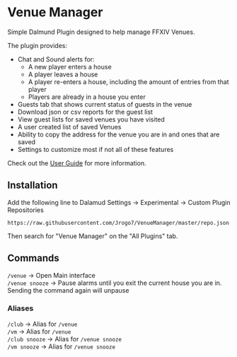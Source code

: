 # Venue Manager

Simple Dalmund Plugin designed to help manage FFXIV Venues.  

The plugin provides:   

- Chat and Sound alerts for:  
   - A new player enters a house
   - A player leaves a house 
   - A player re-enters a house, including the amount of entries from that player 
   - Players are already in a house you enter 
- Guests tab that shows current status of guests in the venue
- Download json or csv reports for the guest list 
- View guest lists for saved venues you have visited
- A user created list of saved Venues 
- Ability to copy the address for the venue you are in and ones that are saved 
- Settings to customize most if not all of these features

Check out the [User Guide](https://github.com/Jrogo7/VenueManager/wiki/User-Guide) for more information. 

## Installation 

Add the following line to Dalamud Settings -> Experimental -> Custom Plugin Repositories 

```
https://raw.githubusercontent.com/Jrogo7/VenueManager/master/repo.json
```

Then search for "Venue Manager" on the "All Plugins" tab. 

## Commands 

`/venue` -> Open Main interface  
`/venue snooze` -> Pause alarms until you exit the current house you are in. Sending the command again will unpause  

### Aliases

`/club` -> Alias for `/venue`  
`/vm` -> Alias for `/venue`  
`/club snooze` -> Alias for `/venue snooze`  
`/vm snooze` -> Alias for `/venue snooze`  


